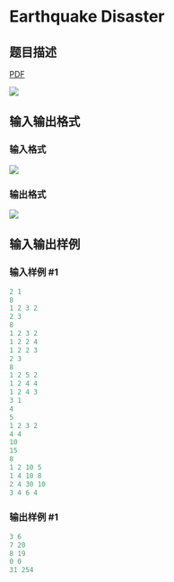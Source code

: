 # Earthquake Disaster

## 题目描述

[problemUrl]: https://uva.onlinejudge.org/index.php?option=com_onlinejudge&Itemid=8&category=862&page=show_problem&problem=4823

[PDF](https://uva.onlinejudge.org/external/129/p12944.pdf)

![](https://cdn.luogu.com.cn/upload/vjudge_pic/UVA12944/227398c25d6efeb328d2cac0fc3879f18d431c04.png)

## 输入输出格式

### 输入格式

![](https://cdn.luogu.com.cn/upload/vjudge_pic/UVA12944/353757471b646b65d8b8fb5631b50527cd752d61.png)

### 输出格式

![](https://cdn.luogu.com.cn/upload/vjudge_pic/UVA12944/f9d44e7d55a2831852d14e336e272e5469e1510b.png)

## 输入输出样例

### 输入样例 #1

```cpp
2 1
8
1 2 3 2
2 3
8
1 2 3 2
1 2 2 4
1 2 2 3
2 3
8
1 2 5 2
1 2 4 4
1 2 4 3
3 1
4
5
1 2 3 2
4 4
10
15
8
1 2 10 5
1 4 10 8
2 4 30 10
3 4 6 4
```


### 输出样例 #1

```cpp
3 6
7 20
8 19
0 0
31 254
```



